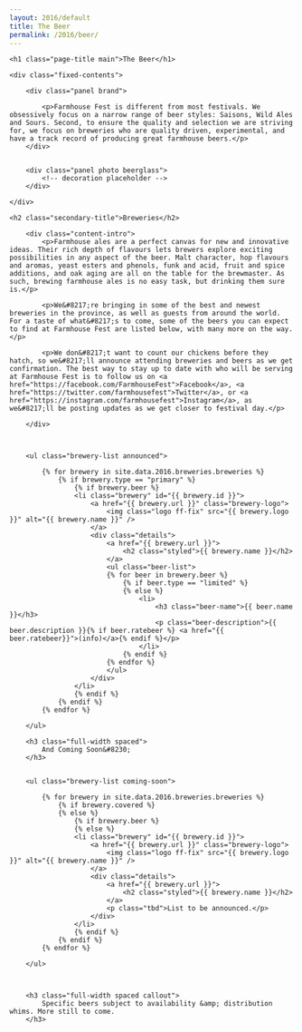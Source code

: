 ```yaml
---
layout: 2016/default
title: The Beer
permalink: /2016/beer/
---
```



<div class="page-intro">

	<h1 class="page-title main">The Beer</h1>

</div>



<div class="panel-container two-up">

	<div class="fixed-contents">

		<div class="panel brand">

		    <p>Farmhouse Fest is different from most festivals. We obsessively focus on a narrow range of beer styles: Saisons, Wild Ales and Sours. Second, to ensure the quality and selection we are striving for, we focus on breweries who are quality driven, experimental, and have a track record of producing great farmhouse beers.</p>
		</div>


		<div class="panel photo beerglass">
			<!-- decoration placeholder -->
		</div>

	</div>

</div>


<div class="content-container">

	<h2 class="secondary-title">Breweries</h2>

		<div class="content-intro">
			<p>Farmhouse ales are a perfect canvas for new and innovative ideas. Their rich depth of flavours lets brewers explore exciting possibilities in any aspect of the beer. Malt character, hop flavours and aromas, yeast esters and phenols, funk and acid, fruit and spice additions, and oak aging are all on the table for the brewmaster. As such, brewing farmhouse ales is no easy task, but drinking them sure is.</p>

			<p>We&#8217;re bringing in some of the best and newest breweries in the province, as well as guests from around the world. For a taste of what&#8217;s to come, some of the beers you can expect to find at Farmhouse Fest are listed below, with many more on the way.</p>

			<p>We don&#8217;t want to count our chickens before they hatch, so we&#8217;ll announce attending breweries and beers as we get confirmation. The best way to stay up to date with who will be serving at Farmhouse Fest is to follow us on <a href="https://facebook.com/FarmhouseFest">Facebook</a>, <a href="https://twitter.com/farmhousefest">Twitter</a>, or <a href="https://instagram.com/farmhousefest">Instagram</a>, as we&#8217;ll be posting updates as we get closer to festival day.</p>

		</div>



		<ul class="brewery-list announced">

			{% for brewery in site.data.2016.breweries.breweries %}
				{% if brewery.type == "primary" %}
					{% if brewery.beer %}
					<li class="brewery" id="{{ brewery.id }}">
						<a href="{{ brewery.url }}" class="brewery-logo">
							<img class="logo ff-fix" src="{{ brewery.logo }}" alt="{{ brewery.name }}" />
						</a>
						<div class="details">
							<a href="{{ brewery.url }}">
								<h2 class="styled">{{ brewery.name }}</h2>
							</a>
							<ul class="beer-list">
							{% for beer in brewery.beer %}
								{% if beer.type == "limited" %}
								{% else %}
									<li>
										<h3 class="beer-name">{{ beer.name }}</h3>
										<p class="beer-description">{{ beer.description }}{% if beer.ratebeer %} <a href="{{ beer.ratebeer}}">(info)</a>{% endif %}</p>
									</li>
								{% endif %}
							{% endfor %}
							</ul>
						</div>
					</li>
					{% endif %}
				{% endif %}
			{% endfor %}

		</ul>

		<h3 class="full-width spaced">
			And Coming Soon&#8230;
		</h3>


		<ul class="brewery-list coming-soon">

			{% for brewery in site.data.2016.breweries.breweries %}
				{% if brewery.covered %}
				{% else %}
					{% if brewery.beer %}
					{% else %}
					<li class="brewery" id="{{ brewery.id }}">
						<a href="{{ brewery.url }}" class="brewery-logo">
							<img class="logo ff-fix" src="{{ brewery.logo }}" alt="{{ brewery.name }}" />
						</a>
						<div class="details">
							<a href="{{ brewery.url }}">
								<h2 class="styled">{{ brewery.name }}</h2>
							</a>
							<p class="tbd">List to be announced.</p>
						</div>
					</li>
					{% endif %}
				{% endif %}
			{% endfor %}

		</ul>



		<h3 class="full-width spaced callout">
			Specific beers subject to availability &amp; distribution whims. More still to come.
		</h3>

</div>